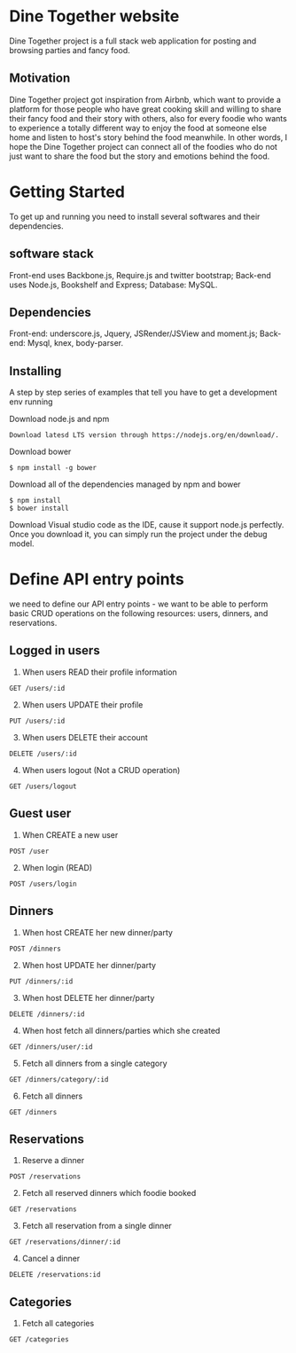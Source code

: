 # Dine Together website

Dine Together project is a full stack web application for posting and browsing parties and fancy food. 

## Motivation

Dine Together project got inspiration from Airbnb, which want to provide a platform for those people who have great cooking skill and willing to share their fancy food and their story with others, also for every foodie who wants to experience a totally different way to enjoy the food at someone else home and listen to host's story behind the food meanwhile. In other words, I hope the Dine Together project can connect all of the foodies who do not just want to share the food but the story and emotions behind the food.

# Getting Started

To get up and running you need to install several softwares and their dependencies.

## software stack

Front-end uses Backbone.js, Require.js and twitter bootstrap;
Back-end uses Node.js, Bookshelf and Express;
Database: MySQL.

## Dependencies
Front-end: underscore.js, Jquery, JSRender/JSView and moment.js;
Back-end: Mysql, knex, body-parser.

## Installing

A step by step series of examples that tell you have to get a development env running

Download node.js and npm

```
Download latesd LTS version through https://nodejs.org/en/download/.
```

Download bower

```
$ npm install -g bower
```
Download all of the dependencies managed by npm and bower

```
$ npm install
$ bower install
```
Download Visual studio code as the IDE, cause it support node.js perfectly. 
Once you download it, you can simply run the project under the debug model. 


# Define API entry points

we need to define our API entry points - we want to be able to perform basic CRUD operations on the following resources: users, dinners, and reservations.

## Logged in users

1. When users READ their profile information
```
GET /users/:id
```
2. When users UPDATE their profile
```
PUT /users/:id
```
3. When users DELETE their account
```
DELETE /users/:id
```
4. When users logout (Not a CRUD operation)
```
GET /users/logout
```

## Guest user
1. When CREATE a new user
```
POST /user
```
2. When login (READ)
```
POST /users/login
```

## Dinners

1. When host CREATE her new dinner/party
```
POST /dinners
```
2. When host UPDATE her dinner/party
```
PUT /dinners/:id
```
3. When host DELETE her dinner/party
```
DELETE /dinners/:id
```
4. When host fetch all dinners/parties which she created
```
GET /dinners/user/:id
```
5. Fetch all dinners from a single category
```
GET /dinners/category/:id
```
6. Fetch all dinners
```
GET /dinners
```

## Reservations

1. Reserve a dinner
```
POST /reservations
```
2. Fetch all reserved dinners which foodie booked
```
GET /reservations
```
3. Fetch all reservation from a single dinner
```
GET /reservations/dinner/:id
```
4. Cancel a dinner
```
DELETE /reservations:id
```

## Categories

1. Fetch all categories
```
GET /categories
```


